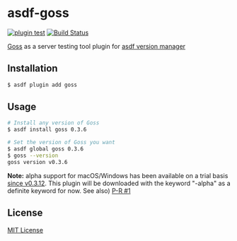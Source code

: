 # asdf-goss

[![plugin test](https://github.com/raimon49/asdf-goss/workflows/plugin%20test/badge.svg)](https://github.com/raimon49/asdf-goss/actions/workflows/asdf.yml)
[![Build Status](https://travis-ci.org/raimon49/asdf-goss.svg?branch=master)](https://travis-ci.org/raimon49/asdf-goss)

[Goss](https://goss.rocks) as a server testing tool plugin for [asdf version manager](https://asdf-vm.com/)

## Installation

```bash
$ asdf plugin add goss
```

## Usage

```bash
# Install any version of Goss
$ asdf install goss 0.3.6

# Set the version of Goss you want
$ asdf global goss 0.3.6
$ goss --version
goss version v0.3.6
```

**Note:** alpha support for macOS/Windows has been available on a trial basis [since v0.3.12](https://github.com/aelsabbahy/goss/releases/tag/v0.3.12). This plugin will be downloaded with the keyword "-alpha" as a definite keyword for now. See also) [P-R #1](https://github.com/raimon49/asdf-goss/pull/1)

## License

[MIT License](LICENSE)
